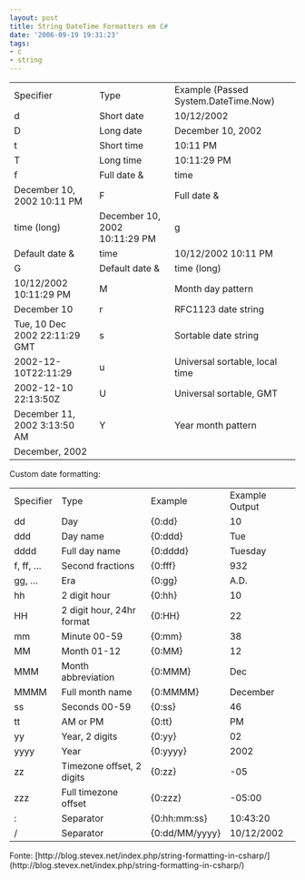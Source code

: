 ```yaml
---
layout: post
title: String DateTime Formatters em C#
date: '2006-09-19 19:31:23'
tags:
- c
- string
---
```



<table border="0" cellpadding="0" cellspacing="1" class="wikka"><tbody><tr><td>Specifier</td><td>Type</td><td>Example (Passed System.DateTime.Now)</td></tr><tr><td>d</td><td>Short date</td><td>10/12/2002</td></tr><tr><td>D</td><td>Long date</td><td>December 10, 2002</td></tr><tr><td>t</td><td>Short time</td><td>10:11 PM</td></tr><tr><td>T</td><td>Long time</td><td>10:11:29 PM</td></tr><tr><td>f</td><td>Full date &</td><td>time</td></tr><tr><td>December 10, 2002 10:11 PM</td><td>F</td><td>Full date &</td></tr><tr><td>time (long)</td><td>December 10, 2002 10:11:29 PM</td><td>g</td></tr><tr><td>Default date &</td><td>time</td><td>10/12/2002 10:11 PM</td></tr><tr><td>G</td><td>Default date &</td><td>time (long)</td></tr><tr><td>10/12/2002 10:11:29 PM</td><td>M</td><td>Month day pattern</td></tr><tr><td>December 10</td><td>r</td><td>RFC1123 date string</td></tr><tr><td>Tue, 10 Dec 2002 22:11:29 GMT</td><td>s</td><td>Sortable date string</td></tr><tr><td>2002-12-10T22:11:29</td><td>u</td><td>Universal sortable, local time</td></tr><tr><td>2002-12-10 22:13:50Z</td><td>U</td><td>Universal sortable, GMT</td></tr><tr><td>December 11, 2002 3:13:50 AM</td><td>Y</td><td>Year month pattern</td></tr><tr><td>December, 2002</td></tr></tbody></table>Custom date formatting:

<table border="0" cellpadding="0" cellspacing="1" class="wikka"><tbody><tr><td>Specifier</td><td>Type</td><td>Example</td><td>Example Output</td></tr><tr><td>dd</td><td>Day</td><td>{0:dd}</td><td>10</td></tr><tr><td>ddd</td><td>Day name</td><td>{0:ddd}</td><td>Tue</td></tr><tr><td>dddd</td><td>Full day name</td><td>{0:dddd}</td><td>Tuesday</td></tr><tr><td>f, ff, …</td><td>Second fractions</td><td>{0:fff}</td><td>932</td></tr><tr><td>gg, …</td><td>Era</td><td>{0:gg}</td><td>A.D.</td></tr><tr><td>hh</td><td>2 digit hour</td><td>{0:hh}</td><td>10</td></tr><tr><td>HH</td><td>2 digit hour, 24hr format</td><td>{0:HH}</td><td>22</td></tr><tr><td>mm</td><td>Minute 00-59</td><td>{0:mm}</td><td>38</td></tr><tr><td>MM</td><td>Month 01-12</td><td>{0:MM}</td><td>12</td></tr><tr><td>MMM</td><td>Month abbreviation</td><td>{0:MMM}</td><td>Dec</td></tr><tr><td>MMMM</td><td>Full month name</td><td>{0:MMMM}</td><td>December</td></tr><tr><td>ss</td><td>Seconds 00-59</td><td>{0:ss}</td><td>46</td></tr><tr><td>tt</td><td>AM or PM</td><td>{0:tt}</td><td>PM</td></tr><tr><td>yy</td><td>Year, 2 digits</td><td>{0:yy}</td><td>02</td></tr><tr><td>yyyy</td><td>Year</td><td>{0:yyyy}</td><td>2002</td></tr><tr><td>zz</td><td>Timezone offset, 2 digits</td><td>{0:zz}</td><td>-05</td></tr><tr><td>zzz</td><td>Full timezone offset</td><td>{0:zzz}</td><td>-05:00</td></tr><tr><td>:</td><td>Separator</td><td>{0:hh:mm:ss}</td><td>10:43:20</td></tr><tr><td>/</td><td>Separator</td><td>{0:dd/MM/yyyy}</td><td>10/12/2002</td></tr></tbody></table>Fonte: [http://blog.stevex.net/index.php/string-formatting-in-csharp/](http://blog.stevex.net/index.php/string-formatting-in-csharp/)


